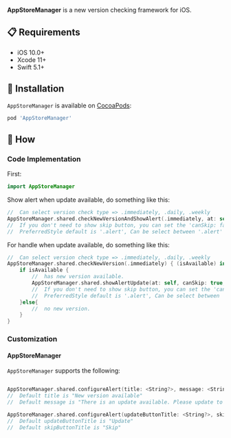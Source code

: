 **AppStoreManager** is a new version checking framework for iOS.

## 📋 Requirements

* iOS 10.0+
* Xcode 11+
* Swift 5.1+

## 📲 Installation

`AppStoreManager` is available on [CocoaPods](https://cocoapods.org/pods/AppStoreManager):

```ruby
pod 'AppStoreManager'
```

## 📝 How
### Code Implementation
First:
```swift
import AppStoreManager
```

Show alert when update available, do something like this:
```swift
//  Can select version check type => .immediately, .daily, .weekly
AppStoreManager.shared.checkNewVersionAndShowAlert(.immediately, at: self, canSkip: true, preferredStyle: .alert)
//  If you don't need to show skip button, you can set the 'canSkip: false'
//  PreferredStyle default is '.alert', Can be select between '.alert' and '.actionSheet'
```

For handle when update available, do something like this:
```swift
//  Can select version check type => .immediately, .daily, .weekly
AppStoreManager.shared.checkNewVersion(.immediately) { (isAvailable) in
    if isAvailable {
        //  has new version available.
        AppStoreManager.shared.showAlertUpdate(at: self, canSkip: true, preferredStyle: .alert)
        //  If you don't need to show skip button, you can set the 'canSkip: false'
        //  PreferredStyle default is '.alert', Can be select between '.alert' and '.actionSheet'
    }else{
        //  no new version.
    }
}
```
### Customization
#### AppStoreManager
`AppStoreManager` supports the following:
```swift

AppStoreManager.shared.configureAlert(title: <String?>, message: <String?>)
//  Default title is "New version available"
//  Default message is "There is an update available. Please update to use this application.", message is optional.

AppStoreManager.shared.configureAlert(updateButtonTitle: <String?>, skipButtonTitle: <String?>)
//  Default updateButtonTitle is "Update"
//  Default skipButtonTitle is "Skip"
```
